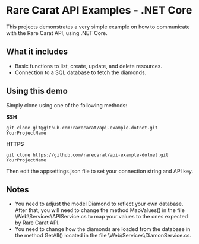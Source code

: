# Rare Carat API Examples - .NET Core

This projects demonstrates a very simple example on how to communicate with the Rare Carat API, using .NET Core.

## What it includes

- Basic functions to list, create, update, and delete resources.
- Connection to a SQL database to fetch the diamonds.

## Using this demo

Simply clone using one of the following methods:

**SSH**

    git clone git@github.com:rarecarat/api-example-dotnet.git YourProjectName
    
**HTTPS**

    git clone https://github.com/rarecarat/api-example-dotnet.git YourProjectName
    
Then edit the appsettings.json file to set your connection string and API key.

## Notes

- You need to adjust the model Diamond to reflect your own database. After that, you will need to change the method MapValues() in the file \Web\Services\APIService.cs to map your values to the ones expected by Rare Carat API.
- You need to change how the diamonds are loaded from the database in the method GetAll() located in the file \Web\Services\DiamonService.cs.